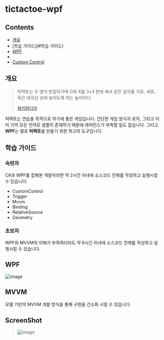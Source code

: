 # tictactoe-wpf

## Contents
- [개요](#개요)
- [학습 가이드](#학습 가이드)
- [WPF](#WPF)
- 
- [Custom Control](#custom-control)

## 개요

> 틱택토는 두 명이 번갈아가며 O와 X를 3×3 판에 써서 같은 글자를 가로, 세로, 혹은 대각선 상에 놓이도록 하는 놀이이다.
> 
> [위키피디아](https://ko.wikipedia.org/wiki/%ED%8B%B1%ED%83%9D%ED%86%A0)

틱택토는 연습을 목적으로 하기에 좋은 게임입니다. 간단한 게임 방식과 로직, 그리고 이미 거의 모든 언어로 샘플이 존재하기 때문에 레퍼런스가 부족할 일도 없습니다. 그리고 **WPF**는 말로 **틱택토**를 만들기 위한 최고의 도구입니다. 

## 학습 가이드
### 숙련자
C#과 WPF를 접해본 개발자라면 약 2시간 이내에 소스코드 전체를 작성하고 실행시킬 수 있습니다.
- CustomControl
- Trigger
- Mvvm
- Binding
- RelativeSource
- Geometry
### 초보자
WPF와 MVVM의 이해가 부족하더라도 약 6시간 이내에 소스코드 전체를 작성하고 실행시킬 수 있습니다.


## WPF

![image](https://user-images.githubusercontent.com/52397976/127076382-26b655e3-d198-43a4-a0b4-30042047b675.png)

## MVVM
모델 기반의 MVVM 개발 방식을 통해 구현을 간소화 시킬 수 있습니다.




## ScreenShot
> ![image](https://user-images.githubusercontent.com/52397976/127074738-ed10f727-207b-467c-ab39-6113578caae6.png)
